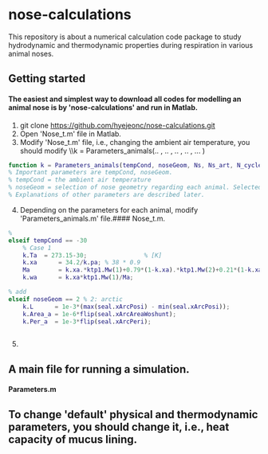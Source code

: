 # nose-calculations
This repository is about a numerical calculation code package to study hydrodynamic and thermodynamic properties during respiration in various animal noses. 

## Getting started
#### The easiest and simplest way to download all codes for modelling an animal nose is by 'nose-calculations' and run in Matlab. 


1. git clone https://github.com/hyejeonc/nose-calculations.git
2. Open 'Nose_t.m' file in Matlab.
3. Modify 'Nose_t.m' file, i.e., changing the ambient air temperature, you should modify \\\k = Parameters_animals(.. , .. , .. , .. , ... )
```matlab
function k = Parameters_animals(tempCond, noseGeom, Ns, Ns_art, N_cycle, r_shunt, d_mucus, factorRam, factorRij, factorFric, heatTranCoef, factor_rit, factor_rtot, rTide, rFreq, velLim)
% Important parameters are tempCond, noseGeom.
% tempCond = the ambient air temperature
% noseGeom = selection of nose geometry regarding each animal. Selected nose geometry should be added in Parameters_animals.
% Explanations of other parameters are described later.


```
4. Depending on the parameters for each animal, modify 'Parameters_animals.m' file.#### Nose_t.m. 
```matlab
% 
elseif tempCond == -30
    % Case 1 
    k.Ta  = 273.15-30;                % [K]
    k.xa      = 34.2/k.pa; % 38 * 0.9
    Ma        = k.xa.*ktp1.Mw(1)+0.79*(1-k.xa).*ktp1.Mw(2)+0.21*(1-k.xa).*ktp1.Mw(3);
    k.wa      = k.xa*ktp1.Mw(1)/Ma;

% add 
elseif noseGeom == 2 % 2: arctic
    k.L      = 1e-3*(max(seal.xArcPosi) - min(seal.xArcPosi));
    k.Area_a = 1e-6*flip(seal.xArcAreaWoshunt);
    k.Per_a  = 1e-3*flip(seal.xArcPeri);
    
```

5. 



## A main file for running a simulation. 

#### Parameters.m
## To change 'default' physical and thermodynamic parameters, you should change it, i.e., heat capacity of mucus lining. 
